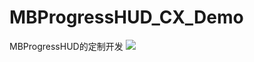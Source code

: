 # MBProgressHUD_CX_Demo
MBProgressHUD的定制开发
![](https://github.com/sunrisechen007/MBProgressHUD_CX_Demo/blob/master/demo.gif)
